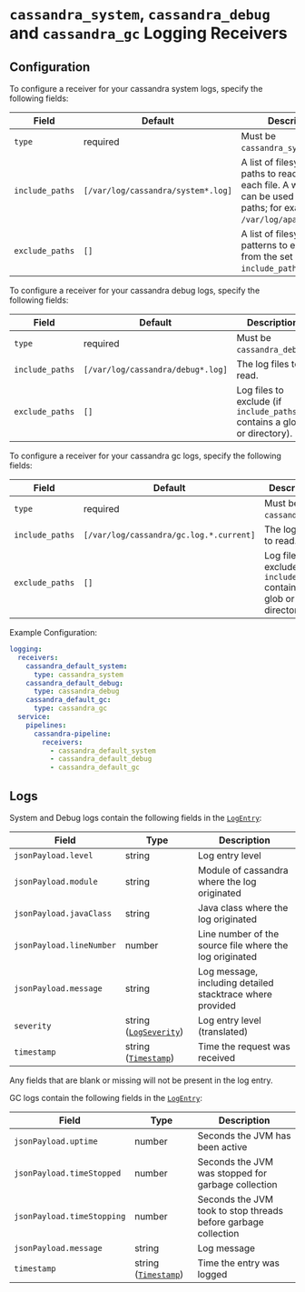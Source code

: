 # `cassandra_system`, `cassandra_debug` and `cassandra_gc` Logging Receivers

## Configuration

To configure a receiver for your cassandra system logs, specify the following fields:

| Field                 | Default                       | Description |
| ---                   | ---                           | ---         |
| `type`                | required                      | Must be `cassandra_system`. |
| `include_paths`       | `[/var/log/cassandra/system*.log]` | A list of filesystem paths to read by tailing each file. A wild card (`*`) can be used in the paths; for example, `/var/log/apache*/*.log`.
| `exclude_paths`       | `[]`                          | A list of filesystem path patterns to exclude from the set matched by `include_paths`.

To configure a receiver for your cassandra debug logs, specify the following fields:

| Field                 | Default                      | Description |
| ---                   | ---                          | ---         |
| `type`                | required                     | Must be `cassandra_debug`. |
| `include_paths`       | `[/var/log/cassandra/debug*.log]` | The log files to read. |
| `exclude_paths`       | `[]`                         | Log files to exclude (if `include_paths` contains a glob or directory). |

To configure a receiver for your cassandra gc logs, specify the following fields:

| Field                 | Default                      | Description |
| ---                   | ---                          | ---         |
| `type`                | required                     | Must be `cassandra_gc`. |
| `include_paths`       | `[/var/log/cassandra/gc.log.*.current]` | The log files to read. |
| `exclude_paths`       | `[]`                         | Log files to exclude (if `include_paths` contains a glob or directory). |

Example Configuration:

```yaml
logging:
  receivers:
    cassandra_default_system:
      type: cassandra_system
    cassandra_default_debug:
      type: cassandra_debug
    cassandra_default_gc:
      type: cassandra_gc
  service:
    pipelines:
      cassandra-pipeline:
        receivers:
          - cassandra_default_system
          - cassandra_default_debug
          - cassandra_default_gc
```

## Logs

System and Debug logs contain the following fields in the [`LogEntry`](https://cloud.google.com/logging/docs/reference/v2/rest/v2/LogEntry):

| Field | Type | Description |
| ---   | ---- | ----------- |
| `jsonPayload.level` | string | Log entry level |
| `jsonPayload.module` | string | Module of cassandra where the log originated |
| `jsonPayload.javaClass` | string | Java class where the log originated |
| `jsonPayload.lineNumber` | number | Line number of the source file where the log originated |
| `jsonPayload.message` | string | Log message, including detailed stacktrace where provided |
| `severity` | string ([`LogSeverity`](https://cloud.google.com/logging/docs/reference/v2/rest/v2/LogEntry#LogSeverity)) | Log entry level (translated) |
| `timestamp` | string ([`Timestamp`](https://developers.google.com/protocol-buffers/docs/reference/google.protobuf#google.protobuf.Timestamp)) | Time the request was received |

Any fields that are blank or missing will not be present in the log entry.

GC logs contain the following fields in the [`LogEntry`](https://cloud.google.com/logging/docs/reference/v2/rest/v2/LogEntry):

| Field | Type | Description |
| ---   | ---- | ----------- |
| `jsonPayload.uptime` | number | Seconds the JVM has been active |
| `jsonPayload.timeStopped` | number | Seconds the JVM was stopped for garbage collection |
| `jsonPayload.timeStopping` | number | Seconds the JVM took to stop threads before garbage collection |
| `jsonPayload.message` | string | Log message |
| `timestamp` | string ([`Timestamp`](https://developers.google.com/protocol-buffers/docs/reference/google.protobuf#google.protobuf.Timestamp)) | Time the entry was logged |
